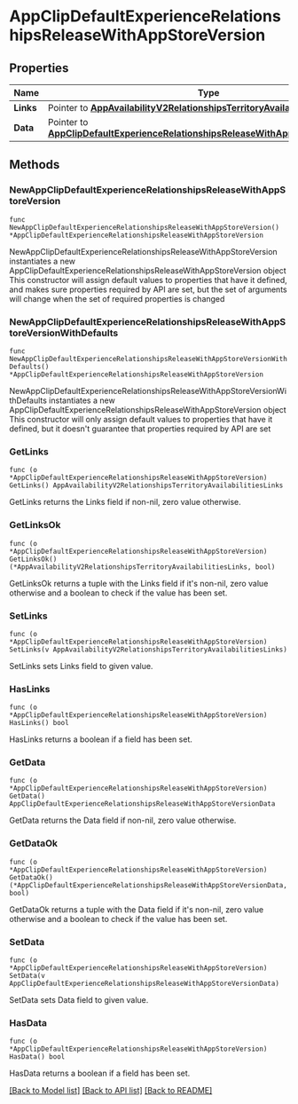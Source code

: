 # AppClipDefaultExperienceRelationshipsReleaseWithAppStoreVersion

## Properties

Name | Type | Description | Notes
------------ | ------------- | ------------- | -------------
**Links** | Pointer to [**AppAvailabilityV2RelationshipsTerritoryAvailabilitiesLinks**](AppAvailabilityV2RelationshipsTerritoryAvailabilitiesLinks.md) |  | [optional] 
**Data** | Pointer to [**AppClipDefaultExperienceRelationshipsReleaseWithAppStoreVersionData**](AppClipDefaultExperienceRelationshipsReleaseWithAppStoreVersionData.md) |  | [optional] 

## Methods

### NewAppClipDefaultExperienceRelationshipsReleaseWithAppStoreVersion

`func NewAppClipDefaultExperienceRelationshipsReleaseWithAppStoreVersion() *AppClipDefaultExperienceRelationshipsReleaseWithAppStoreVersion`

NewAppClipDefaultExperienceRelationshipsReleaseWithAppStoreVersion instantiates a new AppClipDefaultExperienceRelationshipsReleaseWithAppStoreVersion object
This constructor will assign default values to properties that have it defined,
and makes sure properties required by API are set, but the set of arguments
will change when the set of required properties is changed

### NewAppClipDefaultExperienceRelationshipsReleaseWithAppStoreVersionWithDefaults

`func NewAppClipDefaultExperienceRelationshipsReleaseWithAppStoreVersionWithDefaults() *AppClipDefaultExperienceRelationshipsReleaseWithAppStoreVersion`

NewAppClipDefaultExperienceRelationshipsReleaseWithAppStoreVersionWithDefaults instantiates a new AppClipDefaultExperienceRelationshipsReleaseWithAppStoreVersion object
This constructor will only assign default values to properties that have it defined,
but it doesn't guarantee that properties required by API are set

### GetLinks

`func (o *AppClipDefaultExperienceRelationshipsReleaseWithAppStoreVersion) GetLinks() AppAvailabilityV2RelationshipsTerritoryAvailabilitiesLinks`

GetLinks returns the Links field if non-nil, zero value otherwise.

### GetLinksOk

`func (o *AppClipDefaultExperienceRelationshipsReleaseWithAppStoreVersion) GetLinksOk() (*AppAvailabilityV2RelationshipsTerritoryAvailabilitiesLinks, bool)`

GetLinksOk returns a tuple with the Links field if it's non-nil, zero value otherwise
and a boolean to check if the value has been set.

### SetLinks

`func (o *AppClipDefaultExperienceRelationshipsReleaseWithAppStoreVersion) SetLinks(v AppAvailabilityV2RelationshipsTerritoryAvailabilitiesLinks)`

SetLinks sets Links field to given value.

### HasLinks

`func (o *AppClipDefaultExperienceRelationshipsReleaseWithAppStoreVersion) HasLinks() bool`

HasLinks returns a boolean if a field has been set.

### GetData

`func (o *AppClipDefaultExperienceRelationshipsReleaseWithAppStoreVersion) GetData() AppClipDefaultExperienceRelationshipsReleaseWithAppStoreVersionData`

GetData returns the Data field if non-nil, zero value otherwise.

### GetDataOk

`func (o *AppClipDefaultExperienceRelationshipsReleaseWithAppStoreVersion) GetDataOk() (*AppClipDefaultExperienceRelationshipsReleaseWithAppStoreVersionData, bool)`

GetDataOk returns a tuple with the Data field if it's non-nil, zero value otherwise
and a boolean to check if the value has been set.

### SetData

`func (o *AppClipDefaultExperienceRelationshipsReleaseWithAppStoreVersion) SetData(v AppClipDefaultExperienceRelationshipsReleaseWithAppStoreVersionData)`

SetData sets Data field to given value.

### HasData

`func (o *AppClipDefaultExperienceRelationshipsReleaseWithAppStoreVersion) HasData() bool`

HasData returns a boolean if a field has been set.


[[Back to Model list]](../README.md#documentation-for-models) [[Back to API list]](../README.md#documentation-for-api-endpoints) [[Back to README]](../README.md)



